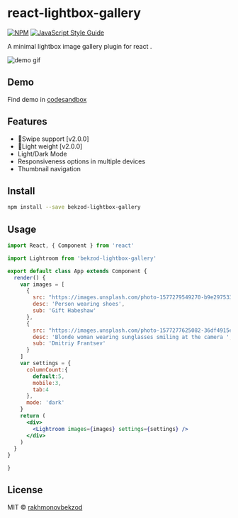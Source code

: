 # react-lightbox-gallery



[![NPM](https://img.shields.io/npm/v/react-lightbox-gallery.svg)](https://www.npmjs.com/package/react-lightbox-gallery) [![JavaScript Style Guide](https://img.shields.io/badge/code_style-standard-brightgreen.svg)](https://standardjs.com)

A minimal lightbox image gallery plugin for react .


![demo gif](https://media.giphy.com/media/ylmI7RG6UobuLnBS0g/giphy.gif)

## Demo
Find demo in [codesandbox](https://codesandbox.io/s/laughing-wu-n2b3t)

## Features
* :tada:Swipe support [v2.0.0]
* :tada:Light weight [v2.0.0]
* Light/Dark Mode
* Responsiveness options in multiple devices
* Thumbnail navigation


## Install

```bash
npm install --save bekzod-lightbox-gallery
```


## Usage

```jsx
import React, { Component } from 'react'

import Lightroom from 'bekzod-lightbox-gallery'

export default class App extends Component {
  render() {
    var images = [
      {
        src: "https://images.unsplash.com/photo-1577279549270-b9e297533cdd?ixlib=rb-1.2.1&ixid=eyJhcHBfaWQiOjEyMDd9&auto=format&fit=crop&w=1534&q=80",
        desc: 'Person wearing shoes',
        sub: 'Gift Habeshaw'
      },
      {
        src: "https://images.unsplash.com/photo-1577277625082-36df4915ebeb?ixlib=rb-1.2.1&ixid=eyJhcHBfaWQiOjEyMDd9&auto=format&fit=crop&w=1050&q=80",
        desc: 'Blonde woman wearing sunglasses smiling at the camera ',
        sub: 'Dmitriy Frantsev'
      }
    ]
    var settings = {
      columnCount:{
        default:5,
        mobile:3,
        tab:4
      },
      mode: 'dark'
    }
    return (
      <div>
        <Lightroom images={images} settings={settings} />
      </div>
    )
  }
}

}
```


## License

MIT © [rakhmonovbekzod](https://github.com/rakhmonovbekzod)
